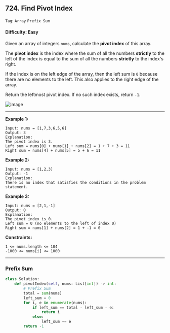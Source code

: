 ## 724. Find Pivot Index

```Tag```: ```Array``` ```Prefix Sum```

#### Difficulty: Easy

Given an array of integers ```nums```, calculate the __pivot index__ of this array.

The __pivot index__ is the index where the sum of all the numbers __strictly__ to the left of the index is equal to the sum of all the numbers __strictly__ to the index's right.

If the index is on the left edge of the array, then the left sum is ```0``` because there are no elements to the left. This also applies to the right edge of the array.

Return the leftmost pivot index. If no such index exists, return ```-1```.

![image](https://user-images.githubusercontent.com/35042430/209426103-8c299418-43b6-49df-b818-fe28f930435a.png)

---

__Example 1:__
```
Input: nums = [1,7,3,6,5,6]
Output: 3
Explanation:
The pivot index is 3.
Left sum = nums[0] + nums[1] + nums[2] = 1 + 7 + 3 = 11
Right sum = nums[4] + nums[5] = 5 + 6 = 11
```

__Example 2:__
```
Input: nums = [1,2,3]
Output: -1
Explanation:
There is no index that satisfies the conditions in the problem statement.
```

__Example 3:__
```
Input: nums = [2,1,-1]
Output: 0
Explanation:
The pivot index is 0.
Left sum = 0 (no elements to the left of index 0)
Right sum = nums[1] + nums[2] = 1 + -1 = 0
```

__Constraints:__

```
1 <= nums.length <= 104
-1000 <= nums[i] <= 1000
```

---

### Prefix Sum

```Python
class Solution:
    def pivotIndex(self, nums: List[int]) -> int:
        # Prefix Sum
        total = sum(nums)
        left_sum = 0
        for i, e in enumerate(nums):
            if left_sum == total - left_sum - e:
                return i
            else:
                left_sum += e
        return -1
```
